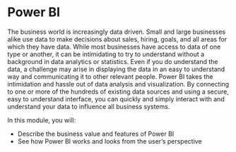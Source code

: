 # Power BI

The business world is increasingly data driven. Small and large businesses alike use data to make decisions about sales, hiring, goals, and all areas for which they have data. While most businesses have access to data of one type or another, it can be intimidating to try to understand without a background in data analytics or statistics. Even if you do understand the data, a challenge may arise in displaying the data in an easy to understand way and communicating it to other relevant people. Power BI takes the intimidation and hassle out of data analysis and visualization. By connecting to one or more of the hundreds of existing data sources and using a secure, easy to understand interface, you can quickly and simply interact with and understand your data to influence all business systems.

In this module, you will:

* Describe the business value and features of Power BI
* See how Power BI works and looks from the user’s perspective

